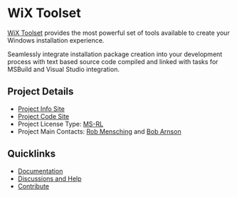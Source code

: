# WiX Toolset

[WiX Toolset](http://wixtoolset.org/) provides the most powerful set of tools available to create your Windows installation experience.

Seamlessly integrate installation package creation into your development process with text based source code compiled and linked with tasks for MSBuild and Visual Studio integration.

## Project Details

* [Project Info Site](https://wixtoolset.org/)
* [Project Code Site](https://github.com/wixtoolset)
* Project License Type: [MS-RL](http://wixtoolset.org/about/license/)
* Project Main Contacts: [Rob Mensching](http://robmensching.com/) and [Bob Arnson](http://joyofsetup.com/)

## Quicklinks

* [Documentation](http://wixtoolset.org/documentation/)
* [Discussions and Help](http://wixtoolset.org/documentation/)
* [Contribute](http://wixtoolset.org/development/)